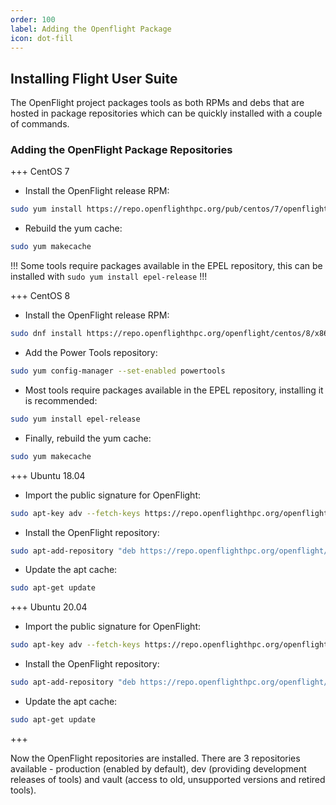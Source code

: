 ```yaml
---
order: 100
label: Adding the Openflight Package
icon: dot-fill
---
```

## Installing Flight User Suite

The OpenFlight project packages tools as both RPMs and debs that are hosted in package repositories which can be quickly installed with a couple of commands. 

### Adding the OpenFlight Package Repositories

+++ CentOS 7

- Install the OpenFlight release RPM:

```bash
sudo yum install https://repo.openflighthpc.org/pub/centos/7/openflighthpc-release-latest.noarch.rpm
```
- Rebuild the yum cache:
```bash
sudo yum makecache
```
!!!
Some tools require packages available in the EPEL repository, this can be installed with `sudo yum install epel-release`
!!!

+++ CentOS 8

- Install the OpenFlight release RPM:
```bash
sudo dnf install https://repo.openflighthpc.org/openflight/centos/8/x86_64/openflighthpc-release-3-1.noarch.rpm
```

- Add the Power Tools repository:

```bash
sudo yum config-manager --set-enabled powertools
```

- Most tools require packages available in the EPEL repository, installing it is recommended:

```bash
sudo yum install epel-release
```

- Finally, rebuild the yum cache:
```bash
sudo yum makecache
```

+++ Ubuntu 18.04

- Import the public signature for OpenFlight:
```bash
sudo apt-key adv --fetch-keys https://repo.openflighthpc.org/openflighthpc-archive-key.asc
```
- Install the OpenFlight repository:
```bash
sudo apt-add-repository "deb https://repo.openflighthpc.org/openflight/ubuntu stable main"
```
- Update the apt cache:
```bash
sudo apt-get update
```
+++ Ubuntu 20.04

- Import the public signature for OpenFlight:
```bash
sudo apt-key adv --fetch-keys https://repo.openflighthpc.org/openflighthpc-archive-key.asc
```
- Install the OpenFlight repository:
```bash
sudo apt-add-repository "deb https://repo.openflighthpc.org/openflight/ubuntu stable main"
```
- Update the apt cache:
```bash
sudo apt-get update
```
+++

Now the OpenFlight repositories are installed. There are 3 repositories available - production (enabled by default), dev (providing development releases of tools) and vault (access to old, unsupported versions and retired tools).
